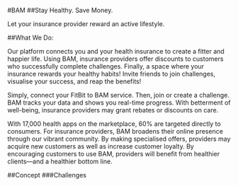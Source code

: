#BAM 
##Stay Healthy. Save Money.

Let your insurance provider reward an active lifestyle. 
 


##What We Do:

Our platform connects you and your health insurance to create a fitter and happier life. Using BAM, insurance providers offer discounts to customers who successfully complete challenges. Finally, a space where your insurance rewards your healthy habits! Invite friends to join challenges, visualise your success, and reap the benefits! 

Simply, connect your FitBit to BAM service. Then, join or create a challenge. BAM tracks your data and shows you real-time progress. With betterment of well-being, insurance providers may grant rebates or discounts on care. 

With 17,000 health apps on the marketplace, 60% are targeted directly to consumers. For insurance providers, BAM broadens their online presence through our vibrant community. By making specialised offers, providers may acquire new customers as well as increase customer loyalty. By encouraging customers to use BAM, providers will benefit from healthier clients—and a healthier bottom line. 

##Concept
###Challenges
